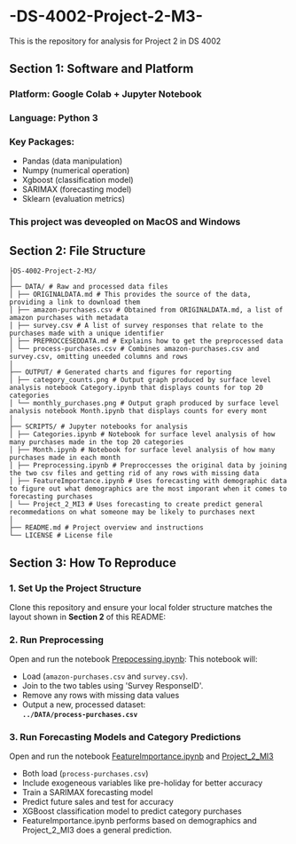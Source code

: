 # -DS-4002-Project-2-M3-
This is the repository for analysis for Project 2 in DS 4002

## Section 1: Software and Platform

### Platform: Google Colab + Jupyter Notebook
### Language: Python 3
### Key Packages:
  - Pandas (data manipulation)
  - Numpy (numerical operation)
  - Xgboost (classification model)
  - SARIMAX (forecasting model)
  - Sklearn (evaluation metrics)

### This project was deveopled on MacOS and Windows

## Section 2: File Structure
```
├DS-4002-Project-2-M3/
│
├── DATA/ # Raw and processed data files
│ ├── ORIGINALDATA.md # This provides the source of the data, providing a link to download them
│ ├── amazon-purchases.csv # Obtained from ORIGINALDATA.md, a list of amazon purchases with metadata
│ ├── survey.csv # A list of survey responses that relate to the purchases made with a unique identifier
│ ├── PREPROCCESEDDATA.md # Explains how to get the preprocessed data
│ └── process-purchases.csv # Combines amazon-purchases.csv and survey.csv, omitting uneeded columns and rows
│
├── OUTPUT/ # Generated charts and figures for reporting
│ ├── category_counts.png # Output graph produced by surface level analysis notebook Category.ipynb that displays counts for top 20 categories
│ └── monthly_purchases.png # Output graph produced by surface level analysis notebook Month.ipynb that displays counts for every mont 
│
├── SCRIPTS/ # Jupyter notebooks for analysis
│ ├── Categories.ipynb # Notebook for surface level analysis of how many purchases made in the top 20 categories
│ ├── Month.ipynb # Notebook for surface level analysis of how many purchases made in each month
│ ├── Preprocessing.ipynb # Preproccesses the original data by joining the two csv files and getting rid of any rows with missing data
│ ├── FeatureImportance.ipynb # Uses forecasting with demographic data to figure out what demographics are the most imporant when it comes to forecasting purchases
│ └── Project_2_MI3 # Uses forecasting to create predict general recommedations on what someone may be likely to purchases next
│
├── README.md # Project overview and instructions
└── LICENSE # License file
```


## Section 3: How To Reproduce

### 1. Set Up the Project Structure
Clone this repository and ensure your local folder structure matches the layout shown in **Section 2** of this README:

### 2.  Run Preprocessing
Open and run the notebook [Prepocessing.ipynb](https://github.com/Bubcheeseburger/-DS-4002-Project-2-M3-/blob/main/SCRIPTS/Preprocessing.ipynb):
This notebook will:
- Load (`amazon-purchases.csv` and `survey.csv`).
- Join to the two tables using 'Survey ResponseID'.
- Remove any rows with missing data values
- Output a new, processed dataset:  
  **`../DATA/process-purchases.csv`**

### 3. Run Forecasting Models and Category Predictions
Open and run the notebook [FeatureImportance.ipynb](https://github.com/Bubcheeseburger/-DS-4002-Project-2-M3-/blob/main/SCRIPTS/FeatureImportance.ipynb) and [Project_2_MI3](https://github.com/Bubcheeseburger/-DS-4002-Project-2-M3-/blob/main/SCRIPTS/Project_2_MI3.ipynb)
- Both load (`process-purchases.csv`)
- Include exogeneous variables like pre-holiday for better accuracy
- Train a SARIMAX forecasting model
- Predict future sales and test for accuracy
- XGBoost classification model to predict category purchases
- FeatureImportance.ipynb performs based on demographics and Project_2_MI3 does a general prediction.


